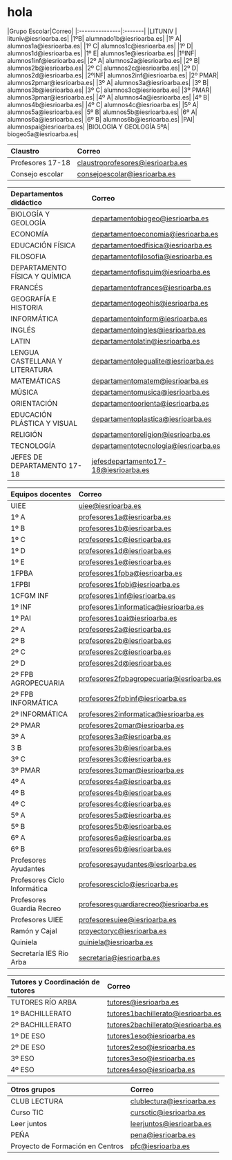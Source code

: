 <!-- TITLE: Correos -->
<!-- SUBTITLE: A quick summary of Correos -->
<html><h1>hola</h1></html>
|Grupo Escolar|Correo|
|:---------------|:-------|
|LITUNIV | lituniv@iesrioarba.es|
|1ºB| alumnado1b@iesrioarba.es|
|1º A| alumnos1a@iesrioarba.es|
|1º C| alumnos1c@iesrioarba.es|
|1º D| alumnos1d@iesrioarba.es|
|1º E| alumnos1e@iesrioarba.es|
|1ºINF| alumnos1inf@iesrioarba.es|
|2º A| alumnos2a@iesrioarba.es|
|2º B| alumnos2b@iesrioarba.es|
|2º C| alumnos2c@iesrioarba.es|
|2º D| alumnos2d@iesrioarba.es|
|2ºINF| alumnos2inf@iesrioarba.es|
|2º PMAR| alumnos2pmar@iesrioarba.es|
|3º A| alumnos3a@iesrioarba.es|
|3º B| alumnos3b@iesrioarba.es|
|3º C| alumnos3c@iesrioarba.es|
|3º PMAR| alumnos3pmar@iesrioarba.es|
|4º A| alumnos4a@iesrioarba.es|
|4º B| alumnos4b@iesrioarba.es|
|4º C| alumnos4c@iesrioarba.es|
|5º A| alumnos5a@iesrioarba.es|
|5º B| alumnos5b@iesrioarba.es|
|6º A| alumnos6a@iesrioarba.es|
|6º B| alumnos6b@iesrioarba.es|
|PAI| alumnospai@iesrioarba.es|
|BIOLOGIA Y GEOLOGÍA 5ºA| biogeo5a@iesrioarba.es|

|Claustro|Correo|
|:---------|:-------|
|Profesores 17-18|claustroprofesores@iesrioarba.es|
|Consejo escolar|consejoescolar@iesrioarba.es

|Departamentos didáctico|Correo|
|:---------------------------|:-------|
|BIOLOGÍA Y GEOLOGÍA|departamentobiogeo@iesrioarba.es|
|ECONOMÍA|departamentoeconomia@iesrioarba.es|
|EDUCACIÓN FÍSICA|departamentoedfisica@iesrioarba.es|
|FILOSOFIA|departamentofilosofia@iesrioarba.es|
|DEPARTAMENTO FÍSICA Y QUÍMICA|departamentofisquim@iesrioarba.es|
|FRANCÉS|departamentofrances@iesrioarba.es|
|GEOGRAFÍA E HISTORIA|departamentogeohis@iesrioarba.es|
|INFORMÁTICA|departamentoinform@iesrioarba.es|
|INGLÉS|departamentoingles@iesrioarba.es|
|LATIN|departamentolatin@iesrioarba.es|
|LENGUA CASTELLANA Y LITERATURA|departamentolegualite@iesrioarba.es|
|MATEMÁTICAS|departamentomatem@iesrioarba.es|
|MÚSICA|departamentomusica@iesrioarba.es|
|ORIENTACIÓN|departamentoorienta@iesrioarba.es|
|EDUCACIÓN PLÁSTICA Y VISUAL|departamentoplastica@iesrioarba.es|
|RELIGIÓN|departamentoreligion@iesrioarba.es|
|TECNOLOGÍA|departamentotecnologia@iesrioarba.es|
|JEFES DE DEPARTAMENTO 17-18|jefesdepartamento17-18@iesrioarba.es|

|Equipos docentes|Correo|
|:-------------------|:-------|
|UIEE|uiee@iesrioarba.es|
|1º A|profesores1a@iesrioarba.es|
|1º B|profesores1b@iesrioarba.es|
|1º C|profesores1c@iesrioarba.es|
|1º D|profesores1d@iesrioarba.es|
|1º E|profesores1e@iesrioarba.es|
|1FPBA|profesores1fpba@iesrioarba.es|
|1FPBI|profesores1fpbi@iesrioarba.es|
|1CFGM INF|profesores1inf@iesrioarba.es|
|1º INF|profesores1informatica@iesrioarba.es|
|1º PAI|profesores1pai@iesrioarba.es|
|2º A|profesores2a@iesrioarba.es|
|2º B|profesores2b@iesrioarba.es|
|2º C|profesores2c@iesrioarba.es|
|2º D|profesores2d@iesrioarba.es|
|2º FPB AGROPECUARIA|profesores2fpbagropecuaria@iesrioarba.es|
|2º FPB INFORMÁTICA|profesores2fpbinf@iesrioarba.es|
|2º INFORMÁTICA|profesores2informatica@iesrioarba.es|
|2º PMAR|profesores2pmar@iesrioarba.es|
|3º A|profesores3a@iesrioarba.es|
|3 B|profesores3b@iesrioarba.es|
|3º C|profesores3c@iesrioarba.es|
|3º PMAR|profesores3pmar@iesrioarba.es|
|4º A|profesores4a@iesrioarba.es|
|4º B|profesores4b@iesrioarba.es|
|4º C|profesores4c@iesrioarba.es|
|5º A|profesores5a@iesrioarba.es|
|5º B|profesores5b@iesrioarba.es|
|6º A|profesores6a@iesrioarba.es|
|6º B|profesores6b@iesrioarba.es|
|Profesores Ayudantes|profesoresayudantes@iesrioarba.es|
|Profesores Ciclo Informática|profesoresciclo@iesrioarba.es|
|Profesores Guardia Recreo|profesoresguardiarecreo@iesrioarba.es|
|Profesores UIEE|profesoresuiee@iesrioarba.es|
|Ramón y Cajal|proyectoryc@iesrioarba.es|
|Quiniela|quiniela@iesrioarba.es|
|Secretaría IES Río Arba|secretaria@iesrioarba.es|

|Tutores y Coordinación de tutores|Correo|
|:-------------------------------------|:-------|
|TUTORES RÍO ARBA|tutores@iesrioarba.es|
|1º BACHILLERATO|tutores1bachillerato@iesrioarba.es|
|2º BACHILLERATO|tutores2bachillerato@iesrioarba.es|
|1º DE ESO|tutores1eso@iesrioarba.es|
|2º DE ESO|tutores2eso@iesrioarba.es|
|3º ESO|tutores3eso@iesrioarba.es|
|4º ESO|tutores4eso@iesrioarba.es|

|Otros grupos|Correo|
|:--------------|:-------|
|CLUB LECTURA|clublectura@iesrioarba.es|
|Curso TIC|cursotic@iesrioarba.es|
|Leer juntos|leerjuntos@iesrioarba.es|
|PEÑA|pena@iesrioarba.es|
|Proyecto de Formación en Centros|pfc@iesrioarba.es|

